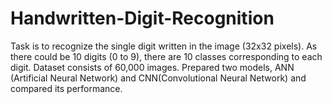 # Handwritten-Digit-Recognition
Task is to recognize the single digit written in the image (32x32 pixels). As there could be 10 digits (0 to 9), there are 10 classes corresponding to each digit. Dataset consists of 60,000 images. Prepared two models, ANN (Artificial Neural Network) and CNN(Convolutional Neural Network) and compared its performance.
